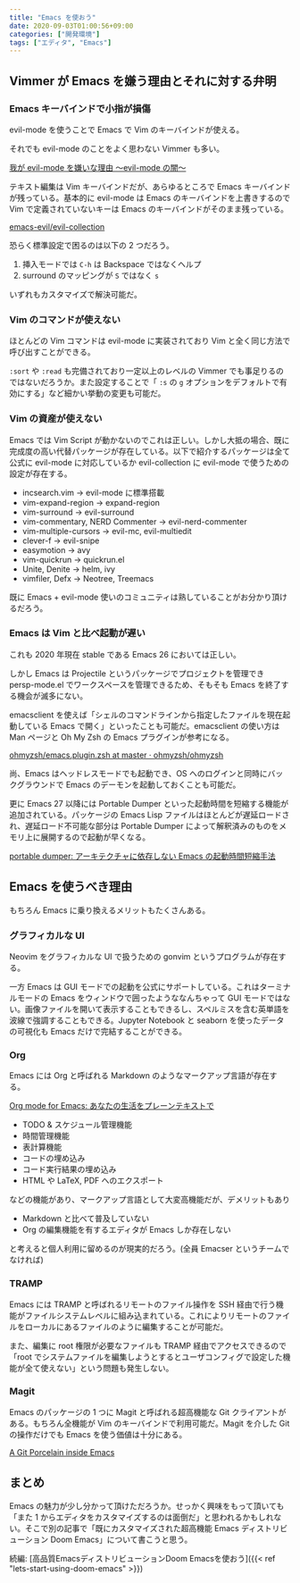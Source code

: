 ```yaml
---
title: "Emacs を使おう"
date: 2020-09-03T01:00:56+09:00
categories: ["開発環境"]
tags: ["エディタ", "Emacs"]
---
```


## Vimmer が Emacs を嫌う理由とそれに対する弁明

### Emacs キーバインドで小指が損傷

evil-mode を使うことで Emacs で Vim のキーバインドが使える。

それでも evil-mode のことをよく思わない Vimmer も多い。

[我が evil-mode を嫌いな理由 〜evil-mode の闇〜](https://www.slideshare.net/Shougo/evilmode-evilmode)

テキスト編集は Vim キーバインドだが、あらゆるところで Emacs キーバインドが残っている。基本的に evil-mode は Emacs のキーバインドを上書きするので Vim で定義されていないキーは Emacs のキーバインドがそのまま残っている。

[emacs-evil/evil-collection](https://github.com/emacs-evil/evil-collection)

恐らく標準設定で困るのは以下の 2 つだろう。

1. 挿入モードでは `C-h` は Backspace ではなくヘルプ
2. surround のマッピングが `S` ではなく `s`

いずれもカスタマイズで解決可能だ。

### Vim のコマンドが使えない

ほとんどの Vim コマンドは evil-mode に実装されており Vim と全く同じ方法で呼び出すことができる。

`:sort` や `:read` も完備されており一定以上のレベルの Vimmer でも事足りるのではないだろうか。また設定することで「 `:s` の `g` オプションをデフォルトで有効にする」など細かい挙動の変更も可能だ。

### Vim の資産が使えない

Emacs では Vim Script が動かないのでこれは正しい。しかし大抵の場合、既に完成度の高い代替パッケージが存在している。以下で紹介するパッケージは全て公式に evil-mode に対応しているか evil-collection に evil-mode で使うための設定が存在する。

- incsearch.vim → evil-mode に標準搭載
- vim-expand-region → expand-region
- vim-surround → evil-surround
- vim-commentary, NERD Commenter → evil-nerd-commenter
- vim-multiple-cursors → evil-mc, evil-multiedit
- clever-f → evil-snipe
- easymotion → avy
- vim-quickrun → quickrun.el
- Unite, Denite → helm, ivy
- vimfiler, Defx → Neotree, Treemacs

既に Emacs + evil-mode 使いのコミュニティは熟していることがお分かり頂けるだろう。

### Emacs は Vim と比べ起動が遅い

これも 2020 年現在 stable である Emacs 26 においては正しい。

しかし Emacs は Projectile というパッケージでプロジェクトを管理でき persp-mode.el でワークスペースを管理できるため、そもそも Emacs を終了する機会が滅多にない。

emacsclient を使えば「シェルのコマンドラインから指定したファイルを現在起動している Emacs で開く」といったことも可能だ。emacsclient の使い方は Man ページと Oh My Zsh の Emacs プラグインが参考になる。

[ohmyzsh/emacs.plugin.zsh at master · ohmyzsh/ohmyzsh](https://github.com/ohmyzsh/ohmyzsh/blob/master/plugins/emacs/emacs.plugin.zsh)

尚、Emacs はヘッドレスモードでも起動でき、OS へのログインと同時にバックグラウンドで Emacs のデーモンを起動しておくことも可能だ。

更に Emacs 27 以降には Portable Dumper といった起動時間を短縮する機能が追加されている。パッケージの Emacs Lisp ファイルはほとんどが遅延ロードされ、遅延ロード不可能な部分は Portable Dumper によって解釈済みのものをメモリ上に展開するので起動が早くなる。

[portable dumper: アーキテクチャに依存しない Emacs の起動時間短縮手法](http://lc.linux.or.jp/lc2002/papers/nagano0920h.pdf)

## Emacs を使うべき理由

もちろん Emacs に乗り換えるメリットもたくさんある。

### グラフィカルな UI

Neovim をグラフィカルな UI で扱うための gonvim というプログラムが存在する。

一方 Emacs は GUI モードでの起動を公式にサポートしている。これはターミナルモードの Emacs をウィンドウで囲ったようななんちゃって GUI モードではない。画像ファイルを開いて表示することもできるし、スペルミスを含む英単語を波線で強調することもできる。Jupyter Notebook と seaborn を使ったデータの可視化も Emacs だけで完結することができる。

### Org

Emacs には Org と呼ばれる Markdown のようなマークアップ言語が存在する。

[Org mode for Emacs: あなたの生活をプレーンテキストで](https://www.orgmode.org/ja)

- TODO & スケジュール管理機能
- 時間管理機能
- 表計算機能
- コードの埋め込み
- コード実行結果の埋め込み
- HTML や LaTeX, PDF へのエクスポート

などの機能があり、マークアップ言語として大変高機能だが、デメリットもあり

- Markdown と比べて普及していない
- Org の編集機能を有するエディタが Emacs しか存在しない

と考えると個人利用に留めるのが現実的だろう。(全員 Emacser というチームでなければ)

### TRAMP

Emacs には TRAMP と呼ばれるリモートのファイル操作を SSH 経由で行う機能がファイルシステムレベルに組み込まれている。これによりリモートのファイルをローカルにあるファイルのように編集することが可能だ。

また、編集に root 権限が必要なファイルも TRAMP 経由でアクセスできるので「root でシステムファイルを編集しようとするとユーザコンフィグで設定した機能が全て使えない」という問題も発生しない。

### Magit

Emacs のパッケージの 1 つに Magit と呼ばれる超高機能な Git クライアントがある。もちろん全機能が Vim のキーバインドで利用可能だ。Magit を介した Git の操作だけでも Emacs を使う価値は十分にある。

[A Git Porcelain inside Emacs](https://magit.vc)

## まとめ

Emacs の魅力が少し分かって頂けただろうか。せっかく興味をもって頂いても「また 1 からエディタをカスタマイズするのは面倒だ」と思われるかもしれない。そこで別の記事で「既にカスタマイズされた超高機能 Emacs ディストリビューション Doom Emacs」について書こうと思う。

続編: [高品質EmacsディストリビューションDoom Emacsを使おう]({{< ref "lets-start-using-doom-emacs" >}})
